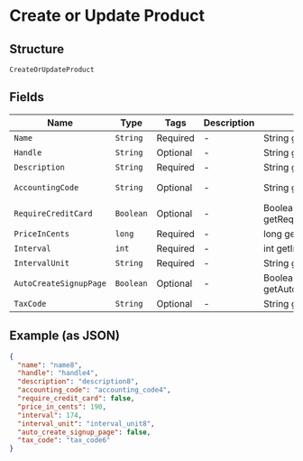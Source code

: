 
# Create or Update Product

## Structure

`CreateOrUpdateProduct`

## Fields

| Name | Type | Tags | Description | Getter | Setter |
|  --- | --- | --- | --- | --- | --- |
| `Name` | `String` | Required | - | String getName() | setName(String name) |
| `Handle` | `String` | Optional | - | String getHandle() | setHandle(String handle) |
| `Description` | `String` | Required | - | String getDescription() | setDescription(String description) |
| `AccountingCode` | `String` | Optional | - | String getAccountingCode() | setAccountingCode(String accountingCode) |
| `RequireCreditCard` | `Boolean` | Optional | - | Boolean getRequireCreditCard() | setRequireCreditCard(Boolean requireCreditCard) |
| `PriceInCents` | `long` | Required | - | long getPriceInCents() | setPriceInCents(long priceInCents) |
| `Interval` | `int` | Required | - | int getInterval() | setInterval(int interval) |
| `IntervalUnit` | `String` | Required | - | String getIntervalUnit() | setIntervalUnit(String intervalUnit) |
| `AutoCreateSignupPage` | `Boolean` | Optional | - | Boolean getAutoCreateSignupPage() | setAutoCreateSignupPage(Boolean autoCreateSignupPage) |
| `TaxCode` | `String` | Optional | - | String getTaxCode() | setTaxCode(String taxCode) |

## Example (as JSON)

```json
{
  "name": "name8",
  "handle": "handle4",
  "description": "description8",
  "accounting_code": "accounting_code4",
  "require_credit_card": false,
  "price_in_cents": 190,
  "interval": 174,
  "interval_unit": "interval_unit8",
  "auto_create_signup_page": false,
  "tax_code": "tax_code6"
}
```

